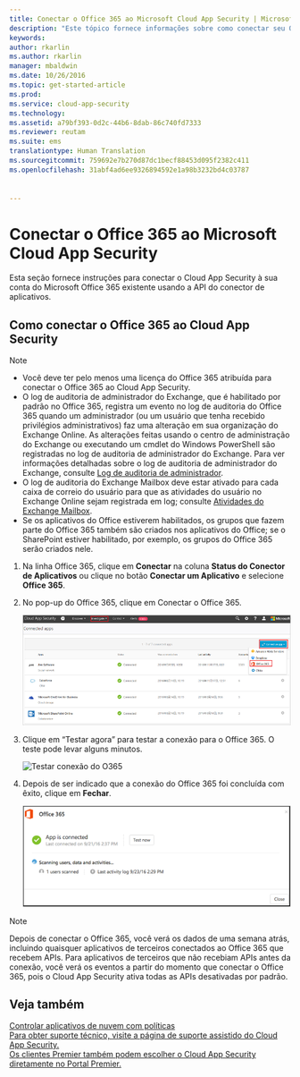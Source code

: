 ```yaml
---
title: Conectar o Office 365 ao Microsoft Cloud App Security | Microsoft Docs
description: "Este tópico fornece informações sobre como conectar seu Office 365 ao Cloud App Security usando o conector de API."
keywords: 
author: rkarlin
ms.author: rkarlin
manager: mbaldwin
ms.date: 10/26/2016
ms.topic: get-started-article
ms.prod: 
ms.service: cloud-app-security
ms.technology: 
ms.assetid: a79bf393-0d2c-44b6-8dab-86c740fd7333
ms.reviewer: reutam
ms.suite: ems
translationtype: Human Translation
ms.sourcegitcommit: 759692e7b270d87dc1becf88453d095f2382c411
ms.openlocfilehash: 31abf4ad6ee9326894592e1a98b3232bd4c03787


---
```


# <a name="connect-office-365-to-microsoft-cloud-app-security"></a>Conectar o Office 365 ao Microsoft Cloud App Security
Esta seção fornece instruções para conectar o Cloud App Security à sua conta do Microsoft Office 365 existente usando a API do conector de aplicativos.  
  
  

## <a name="how-to-connect-office-365-to-cloud-app-security"></a>Como conectar o Office 365 ao Cloud App Security  
  
> [!NOTE]
>- Você deve ter pelo menos uma licença do Office 365 atribuída para conectar o Office 365 ao Cloud App Security.
>-  O log de auditoria de administrador do Exchange, que é habilitado por padrão no Office 365, registra um evento no log de auditoria do Office 365 quando um administrador (ou um usuário que tenha recebido privilégios administrativos) faz uma alteração em sua organização do Exchange Online. As alterações feitas usando o centro de administração do Exchange ou executando um cmdlet do Windows PowerShell são registradas no log de auditoria de administrador do Exchange. Para ver informações detalhadas sobre o log de auditoria de administrador do Exchange, consulte [Log de auditoria de administrador](http://go.microsoft.com/fwlink/p/?LinkID=619225).
>- O log de auditoria do Exchange Mailbox deve estar ativado para cada caixa de correio do usuário para que as atividades do usuário no Exchange Online sejam registrada em log; consulte [Atividades do Exchange Mailbox](https://support.office.com/article/Search-the-audit-log-in-the-Office-365-Security-Compliance-Center-0d4d0f35-390b-4518-800e-0c7ec95e946c).
>- Se os aplicativos do Office estiverem habilitados, os grupos que fazem parte do Office 365 também são criados nos aplicativos do Office; se o SharePoint estiver habilitado, por exemplo, os grupos do Office 365 serão criados nele.
 
1.  Na linha Office 365, clique em **Conectar** na coluna **Status do Conector de Aplicativos** ou clique no botão **Conectar um Aplicativo** e selecione **Office 365**.  

2.  No pop-up do Office 365, clique em Conectar o Office 365.

      ![conectar o 0365](./media/connect-0365.png) 
 
3.  Clique em “Testar agora” para testar a conexão para o Office 365. O teste pode levar alguns minutos.
  
    ![Testar conexão do O365](./media/o365-test-connection.png) 
 
4.   Depois de ser indicado que a conexão do Office 365 foi concluída com êxito, clique em **Fechar**.
  
     ![O365 conectado](./media/o365-connected.png) 

> [!NOTE] 
> Depois de conectar o Office 365, você verá os dados de uma semana atrás, incluindo quaisquer aplicativos de terceiros conectados ao Office 365 que recebem APIs. Para aplicativos de terceiros que não recebiam APIs antes da conexão, você verá os eventos a partir do momento que conectar o Office 365, pois o Cloud App Security ativa todas as APIs desativadas por padrão.

## <a name="see-also"></a>Veja também  
[Controlar aplicativos de nuvem com políticas](control-cloud-apps-with-policies.md)   
[Para obter suporte técnico, visite a página de suporte assistido do Cloud App Security.](http://support.microsoft.com/oas/default.aspx?prid=16031)   
[Os clientes Premier também podem escolher o Cloud App Security diretamente no Portal Premier.](https://premier.microsoft.com/)  
  
  


<!--HONumber=Nov16_HO3-->


